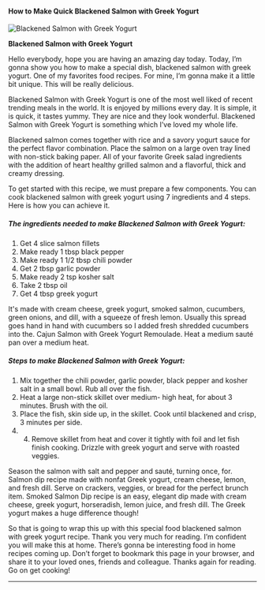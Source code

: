             

#### How to Make Quick Blackened Salmon with Greek Yogurt

![Blackened Salmon with Greek Yogurt](https://img-global.cpcdn.com/recipes/6622130351898624/751x532cq70/blackened-salmon-with-greek-yogurt-recipe-main-photo.jpg)

**Blackened Salmon with Greek Yogurt**

Hello everybody, hope you are having an amazing day today. Today, I’m gonna show you how to make a special dish, blackened salmon with greek yogurt. One of my favorites food recipes. For mine, I’m gonna make it a little bit unique. This will be really delicious.

Blackened Salmon with Greek Yogurt is one of the most well liked of recent trending meals in the world. It is enjoyed by millions every day. It is simple, it is quick, it tastes yummy. They are nice and they look wonderful. Blackened Salmon with Greek Yogurt is something which I’ve loved my whole life.

Blackened salmon comes together with rice and a savory yogurt sauce for the perfect flavor combination. Place the salmon on a large oven tray lined with non-stick baking paper. All of your favorite Greek salad ingredients with the addition of heart healthy grilled salmon and a flavorful, thick and creamy dressing.

To get started with this recipe, we must prepare a few components. You can cook blackened salmon with greek yogurt using 7 ingredients and 4 steps. Here is how you can achieve it.

##### The ingredients needed to make Blackened Salmon with Greek Yogurt:

1.  Get 4 slice salmon fillets
2.  Make ready 1 tbsp black pepper
3.  Make ready 1 1/2 tbsp chili powder
4.  Get 2 tbsp garlic powder
5.  Make ready 2 tsp kosher salt
6.  Take 2 tbsp oil
7.  Get 4 tbsp greek yogurt

It's made with cream cheese, greek yogurt, smoked salmon, cucumbers, green onions, and dill, with a squeeze of fresh lemon. Usually this spread goes hand in hand with cucumbers so I added fresh shredded cucumbers into the. Cajun Salmon with Greek Yogurt Remoulade. Heat a medium sauté pan over a medium heat.

##### Steps to make Blackened Salmon with Greek Yogurt:

1.  Mix together the chili powder, garlic powder, black pepper and kosher salt in a small bowl. Rub all over the fish.
2.  Heat a large non-stick skillet over medium- high heat, for about 3 minutes. Brush with the oil.
3.  Place the fish, skin side up, in the skillet. Cook until blackened and crisp, 3 minutes per side.
4.  4.  Remove skillet from heat and cover it tightly with foil and let fish finish cooking. Drizzle with greek yogurt and serve with roasted veggies.

Season the salmon with salt and pepper and sauté, turning once, for. Salmon dip recipe made with nonfat Greek yogurt, cream cheese, lemon, and fresh dill. Serve on crackers, veggies, or bread for the perfect brunch item. Smoked Salmon Dip recipe is an easy, elegant dip made with cream cheese, greek yogurt, horseradish, lemon juice, and fresh dill. The Greek yogurt makes a huge difference though!

So that is going to wrap this up with this special food blackened salmon with greek yogurt recipe. Thank you very much for reading. I’m confident you will make this at home. There’s gonna be interesting food in home recipes coming up. Don’t forget to bookmark this page in your browser, and share it to your loved ones, friends and colleague. Thanks again for reading. Go on get cooking!

* * *